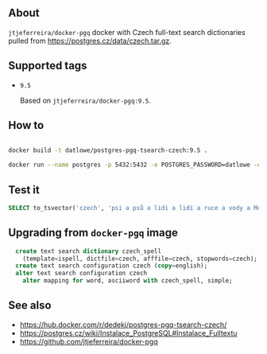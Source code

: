 ## About

`jtjeferreira/docker-pgq` docker with Czech full-text search dictionaries pulled from https://postgres.cz/data/czech.tar.gz.

## Supported tags

* `9.5`

    Based on `jtjeferreira/docker-pgq:9.5`.

## How to

```bash

docker build -t datlowe/postgres-pgq-tsearch-czech:9.5 .

docker run --name postgres -p 5432:5432 -e POSTGRES_PASSWORD=datlowe -e POSTGRES_USER=datlowe datlowe/postgres-pgq-tsearch-czech:9.5

```

## Test it


```sql
SELECT to_tsvector('czech', 'psi a psů a lidi a lidí a ruce a vody a Měla')
```

## Upgrading from `docker-pgq` image


```sql
  create text search dictionary czech_spell
    (template=ispell, dictfile=czech, afffile=czech, stopwords=czech);
  create text search configuration czech (copy=english);
  alter text search configuration czech
    alter mapping for word, asciiword with czech_spell, simple;
```

## See also

* https://hub.docker.com/r/dedekj/postgres-pgq-tsearch-czech/
* https://postgres.cz/wiki/Instalace_PostgreSQL#Instalace_Fulltextu
* https://github.com/jtjeferreira/docker-pgq
